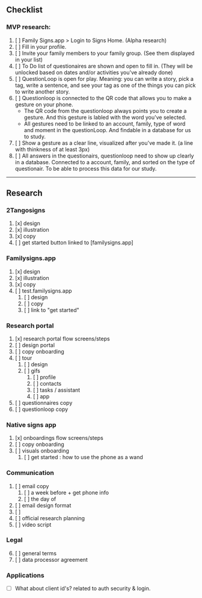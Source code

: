 ## Checklist

### MVP research:
1. [ ] Family Signs.app > Login to Signs Home. (Alpha research)
2. [ ] Fill in your profile.
3. [ ] Invite your family members to your family group. (See them displayed in your list)
4. [ ] To Do list of questionaires are shown and open to fill in. (They will be unlocked based on dates and/or activities you've already done)
5. [ ] QuestionLoop is open for play. Meaning: you can write a story, pick a tag, write a sentence, and see your tag as one of the things you can pick to write another story.
6. [ ] Questionloop is connected to the QR code that allows you to make a gesture on your phone. 
	- The QR code from the questionloop always points you to create a gesture. And this gesture is labled with the word you've selected. 
	- All gestures need to be linked to an account, family, type of word and moment in the questionLoop. And findable in a database for us to study.
7. [ ] Show a gesture as a clear line, visualized after you've made it. (a line with thinkness of at least 3px)
8. [ ] All answers in the questionairs, questionloop need to show up clearly in a database. Connected to a account, family, and sorted on the type of questionair. To be able to process this data for our study.

---


## Research
### 2Tangosigns
1. [x] design
2. [x] illustration
3. [x] copy
4. [ ] get started button linked to [familysigns.app]

### Familysigns.app
1. [x] design
2. [x] illustration
3. [x] copy
4. [ ] test.familysigns.app
	1. [ ] design
	2. [ ] copy
	3. [ ] link to "get started"
	
### Research portal
1. [x] research portal flow screens/steps
2. [ ] design portal
3. [ ] copy onboarding
4. [ ] tour
	1. [ ] design
	2. [ ] gifs
		1. [ ] profile
		2. [ ] contacts
		3. [ ] tasks / assistant
		4. [ ] app
5. [ ] questionnaires copy
6. [ ] questionloop copy

### Native signs app
1. [x] onboardings flow screens/steps
2. [ ] copy onboarding
3. [ ] visuals onboarding
	1. [ ] get started : how to use the phone as a wand

### Communication
1. [ ] email copy
	1. [ ] a week before + get phone info
	2. [ ] the day of
2. [ ] email design format
3. [ ] 
4. [ ] official research planning
5. [ ] video script

### Legal
6. [ ] general terms
7. [ ] data processor agreement

### Applications
- [ ] What about client id's? related to auth security & login.
